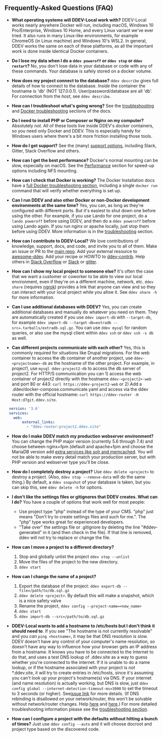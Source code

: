 ## Frequently-Asked Questions (FAQ)

* **What operating systems will DDEV-Local work with?** DDEV-Local works nearly anywhere Docker will run, including macOS, Windows 10 Pro/Enterprise,  Windows 10 Home, and every Linux variant we've ever tried. It also runs in many Linux-like environments, for example ChromeOS (in Linux machine) and Windows 10's WSL2. In general, DDEV works the same on each of these platforms, as all the important work is done inside identical Docker containers.

* **Do I lose my data when I do a `ddev poweroff` or `ddev stop` or `ddev restart`?** No, you don't lose data in your database or code with any of these commands. Your database is safely stored on a docker volume.

* **How does my project connect to the database?** `ddev describe` gives full details of how to connect to the database. *Inside* the container the hostname is 'db' (NOT 127.0.0.1). User/password/database are all 'db'. For connection from the *host*, see `ddev describe`.

* **How can I troubleshoot what's going wrong?** See the [troubleshooting](troubleshooting.md) and [Docker troubleshooting](docker_installation.md#troubleshooting) sections of the docs.

* **Do I need to install PHP or Composer or Nginx on my computer?** Absolutely *not*. All of these tools live inside DDEV's docker containers, so you need only Docker and DDEV. This is especially handy for Windows users where there's a bit more friction installing those tools.

* **How do I get support?** See the (many) [support options](../index.md#support), including Slack, Gitter, Stack Overflow and others.

* **How can I get the best performance?** Docker's normal mounting can be slow, especially on macOS. See the [Performance](performance.md) section for speed-up options including NFS mounting.

* **How can I check that Docker is working?** The Docker Installation docs have a [full Docker troubleshooting section](docker_installation.md#troubleshooting), including a single `docker run` command that will verify whether everything is set up.

* **Can I run DDEV and also other Docker or non-Docker development environments at the same time?** Yes, you can, as long as they're configured with different ports. But it's easiest to shut down one before using the other. For example, if you use Lando for one project, do a `lando poweroff` before using DDEV, and then do a `ddev poweroff` before using Lando again. If you run nginx or apache locally, just stop them before using DDEV. More information is in the [troubleshooting](troubleshooting.md) section.

* **How can I contribute to DDEV-Local?** We love contributions of knowledge, support, docs, and code, and invite you to all of them. Make an issue or PR to the [main repo](https://github.com/drud/ddev). Add your external resource to [awesome-ddev](https://github.com/drud/awesome-ddev). Add your recipe or HOWTO to [ddev-contrib](https://github.com/drud/ddev-contrib). Help others in [Stack Overflow](https://stackoverflow.com/tags/ddev) or [Slack](../index.md#support) or [gitter](https://gitter.im/drud/ddev).

* **How can I show my local project to someone else?** It's often the case that we want a customer or coworker to be able to view our local environment, even if they're on a different machine, network, etc. `ddev share` (requires [ngrok](https://ngrok.com)) provides a link that anyone can view and so they can interact with your local project while you allow it. See `ddev share -h` for more information.

* **Can I use additional databases with DDEV?** Yes, you can create additional databases and manually do whatever you need on them. They are automatically created if you use `ddev import-db` with `--target-db`, for example `ddev import-db --target-db=extradb --src=.tarballs/extradb.sql.gz`. You can use `ddev mysql` for random queries, or also use the mysql client within `ddev ssh` or `ddev ssh -s db` as well.

* **Can different projects communicate with each other?** Yes, this is commonly required for situations like Drupal migrations. For the web container to access the db container of another project, use `ddev-<projectname>-db` as the hostname of the other project. For example, in project1, use `mysql ddev-project2-db` to access the db server of project2. For HTTP/S communication you can 1) access the web container of project2 directly with the hostname `ddev-<project2>-web` and port 80 or 443: `curl https://ddev-project2-web` or 2) Add a .ddev/docker-compose.communicate.yaml and access via the ddev router with the official hostname: `curl https://ddev-router -H Host:d7git.ddev.site`.

```yaml
  version: '3.6'
  services:
    web:
        external_links:
          - "ddev-router:project2.ddev.site"
```

* **How do I make DDEV match my production webserver environment?** You can change the PHP major version (currently 5.6 through 7.4) and choose between nginx+fpm (default and apache+fpm and choose the MariaDB version add [extra services like solr and memcached](extend/additional-services.md). You will not be able to make every detail match your production server, but with PHP version and webserver type you'll be close.

* **How do I completely destroy a project?** Use `ddev delete <project>` to destroy a project. (Also, `ddev stop --remove-data` will do the same thing.) By default, a `ddev snapshot` of your database is taken, but you can skip this, see `ddev delete -h` for options.

* **I don't like the settings files or gitignores that DDEV creates. What can I do?**  You have a couple of options that work well for most people:
    * Use project type "php" instead of the type of your CMS. "php" just means "Don't try to create settings files and such for me.". The "php" type works great for experienced developers.
    * "Take over" the settings file or .gitignore by deleting the line "#ddev-generated" in it (and then check in the file). If that line is removed, ddev will not try to replace or change the file.
  
* **How can I move a project to a different directory?**
  1. Stop and globally unlist the project `ddev stop --unlist`
  2. Move the files of the project to the new directory.
  3. `ddev start`
  
* **How can I change the name of a project?**
  1. Export the database of the project: `ddev export-db --file=/path/to/db.sql.gz`
  2. `ddev delete <project>`. By default this will make a snapshot, which is a nice safety valve
  3. Rename the project, `ddev config --project-name=<new_name>`
  4. `ddev start`
  5. `ddev import-db --src=/path/to/db.sql.gz`

* **DDEV-Local wants to add a hostname to /etc/hosts but I don't think it should need to**.  If you see "The hostname <hostname> is not currently resolvable" and you *can* `ping <hostname>`, it may be that DNS resolution is slow. DDEV doesn't have any control of your computer's name resolution, so doesn't have any way to influence how your browser gets an IP address from a hostname. It knows you have to be connected to the Internet to do that, and uses a test DNS lookup of <somethingrandom>.ddev.site as a way to guess whether you're connected to the internet. If it is unable to do a name lookup, or if the hostname associated with your project is *not* \*.ddev.site, it will try to create entries in /etc/hosts, since it's assuming you can't look up your project's hostname(s) via DNS. If your internet (and name resolution) is actually working, but DNS is slow, just `ddev config global --internet-detection-timeout-ms=3000` to set the timeout to 3 seconds (or higher). See[issue link](https://github.com/drud/ddev/issues/2409#issuecomment-662448025) for more details. (If DNS rebinding is disallowed on your network/router, this won't be solvable without network/router changes. Help [here](https://github.com/drud/ddev/issues/2409#issuecomment-675083658) and [here](https://github.com/drud/ddev/issues/2409#issuecomment-686718237).) For more detailed troubleshooting information please see the [troubleshooting section](troubleshooting.md#ddev-starts-fine-but-my-browser-cant-access-the-url-url-server-ip-address-could-not-be-found-or-we-cant-connect-to-the-server-at-url).
* **How can I configure a project with the defaults without hitting <RETURN> a bunch of times?** Just use `ddev config --auto` and it will choose docroot and project type based on the discovered code.
